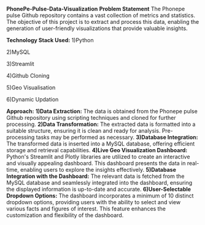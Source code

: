 **PhonePe-Pulse-Data-Visualization**
**Problem Statement**
The Phonepe pulse Github repository contains a vast collection of metrics and statistics. The objective of this project is to extract and process this data, enabling the generation of user-friendly visualizations that provide valuable insights.

**Technology Stack Used:**
1)Python

2)MySQL

3)Streamlit

4)Github Cloning

5)Geo Visualisation

6)Dynamic Updation

**Approach:**
**1)Data Extraction:** The data is obtained from the Phonepe pulse Github repository using scripting techniques and cloned for further processing.
**2)Data Transformation:** The extracted data is formatted into a suitable structure, ensuring it is clean and ready for analysis. Pre-processing tasks may be performed as necessary.
**3)Database Integration:** The transformed data is inserted into a MySQL database, offering efficient storage and retrieval capabilities.
**4)Live Geo Visualization Dashboard:** Python's Streamlit and Plotly libraries are utilized to create an interactive and visually appealing dashboard. This dashboard presents the data in real-time, enabling users to explore the insights effectively.
**5)Database Integration with the Dashboard:** The relevant data is fetched from the MySQL database and seamlessly integrated into the dashboard, ensuring the displayed information is up-to-date and accurate.
**6)User-Selectable Dropdown Options:** The dashboard incorporates a minimum of 10 distinct dropdown options, providing users with the ability to select and view various facts and figures of interest. This feature enhances the customization and flexibility of the dashboard.
